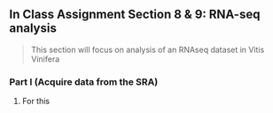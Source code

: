 ## In Class Assignment Section 8 & 9: RNA-seq analysis
>This section will focus on analysis of an RNAseq dataset in Vitis Vinifera



### Part I (Acquire data from the SRA)
1. For this 
